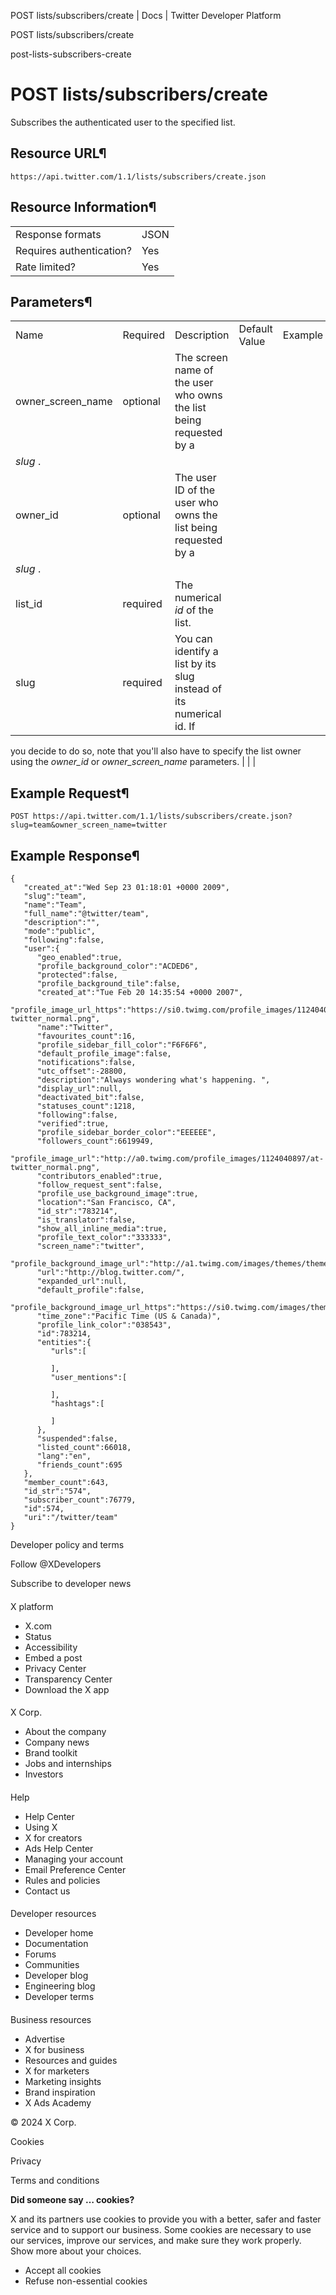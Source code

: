 



POST lists/subscribers/create | Docs | Twitter Developer Platform 





































































































POST lists/subscribers/create



post-lists-subscribers-create

POST lists/subscribers/create
=============================




Subscribes the authenticated user to the specified list.


Resource URL¶
-------------


`https://api.twitter.com/1.1/lists/subscribers/create.json`


Resource Information¶
---------------------




|  |  |
| --- | --- |
| Response formats | JSON |
| Requires authentication? | Yes |
| Rate limited? | Yes |


Parameters¶
-----------




|  |  |  |  |  |
| --- | --- | --- | --- | --- |
| Name | Required | Description | Default Value | Example |
| owner\_screen\_name | optional | The screen name of the user who owns the list being requested by a
*slug* . |  |  |
| owner\_id | optional | The user ID of the user who owns the list being requested by a
*slug* . |  |  |
| list\_id | required | The numerical *id* of the list. |  |  |
| slug | required | You can identify a list by its slug instead of its numerical id. If
you decide to do so, note that you'll also have to specify the list
owner using the *owner\_id* or *owner\_screen\_name*
parameters. |  |  |


Example Request¶
----------------


`POST https://api.twitter.com/1.1/lists/subscribers/create.json?slug=team&owner_screen_name=twitter`


Example Response¶
-----------------



```
{
   "created_at":"Wed Sep 23 01:18:01 +0000 2009",
   "slug":"team",
   "name":"Team",
   "full_name":"@twitter/team",
   "description":"",
   "mode":"public",
   "following":false,
   "user":{
      "geo_enabled":true,
      "profile_background_color":"ACDED6",
      "protected":false,
      "profile_background_tile":false,
      "created_at":"Tue Feb 20 14:35:54 +0000 2007",
      "profile_image_url_https":"https://si0.twimg.com/profile_images/1124040897/at-twitter_normal.png",
      "name":"Twitter",
      "favourites_count":16,
      "profile_sidebar_fill_color":"F6F6F6",
      "default_profile_image":false,
      "notifications":false,
      "utc_offset":-28800,
      "description":"Always wondering what's happening. ",
      "display_url":null,
      "deactivated_bit":false,
      "statuses_count":1218,
      "following":false,
      "verified":true,
      "profile_sidebar_border_color":"EEEEEE",
      "followers_count":6619949,
      "profile_image_url":"http://a0.twimg.com/profile_images/1124040897/at-twitter_normal.png",
      "contributors_enabled":true,
      "follow_request_sent":false,
      "profile_use_background_image":true,
      "location":"San Francisco, CA",
      "id_str":"783214",
      "is_translator":false,
      "show_all_inline_media":true,
      "profile_text_color":"333333",
      "screen_name":"twitter",
      "profile_background_image_url":"http://a1.twimg.com/images/themes/theme18/bg.gif",
      "url":"http://blog.twitter.com/",
      "expanded_url":null,
      "default_profile":false,
      "profile_background_image_url_https":"https://si0.twimg.com/images/themes/theme18/bg.gif",
      "time_zone":"Pacific Time (US & Canada)",
      "profile_link_color":"038543",
      "id":783214,
      "entities":{
         "urls":[

         ],
         "user_mentions":[

         ],
         "hashtags":[

         ]
      },
      "suspended":false,
      "listed_count":66018,
      "lang":"en",
      "friends_count":695
   },
   "member_count":643,
   "id_str":"574",
   "subscriber_count":76779,
   "id":574,
   "uri":"/twitter/team"
}
```


















Developer policy and terms


Follow @XDevelopers


Subscribe to developer news












#### 
 X platform


* X.com
* Status
* Accessibility
* Embed a post
* Privacy Center
* Transparency Center
* Download the X app




#### 
 X Corp.


* About the company
* Company news
* Brand toolkit
* Jobs and internships
* Investors




#### 
 Help


* Help Center
* Using X
* X for creators
* Ads Help Center
* Managing your account
* Email Preference Center
* Rules and policies
* Contact us




#### 
 Developer resources


* Developer home
* Documentation
* Forums
* Communities
* Developer blog
* Engineering blog
* Developer terms




#### 
 Business resources


* Advertise
* X for business
* Resources and guides
* X for marketers
* Marketing insights
* Brand inspiration
* X Ads Academy









 © 2024 X Corp.
 


Cookies


Privacy


Terms and conditions






















**Did someone say … cookies?**  
  


 X and its partners use cookies to provide you with a better, safer and
 faster service and to support our business. Some cookies are necessary to use
 our services, improve our services, and make sure they work properly.
 Show more about your choices.


 




* Accept all cookies
* Refuse non-essential cookies















